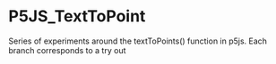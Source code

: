 # P5JS_TextToPoint

Series of experiments around the textToPoints() function in p5js.
Each branch corresponds to a try out
